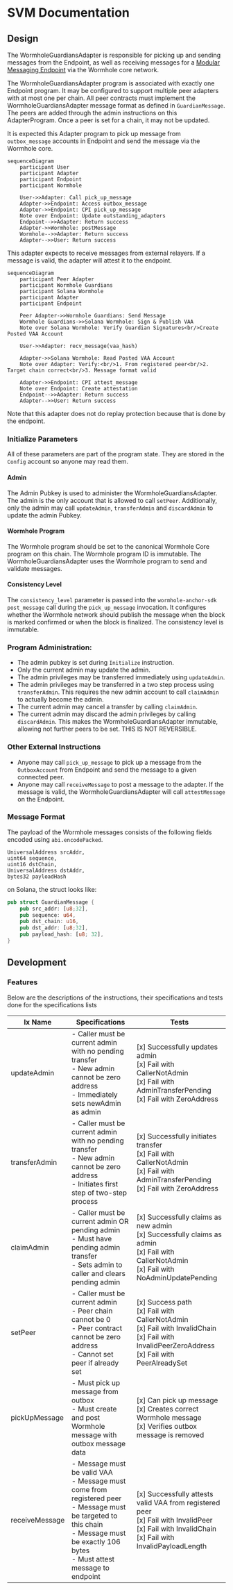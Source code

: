 # SVM Documentation

## Design

The WormholeGuardiansAdapter is responsible for picking up and sending messages from the Endpoint, as well as receiving messages for a [Modular Messaging Endpoint](https://github.com/wormholelabs-xyz/example-messaging-endpoint/blob/main/README.md) via the Wormhole core network.

The WormholeGuardiansAdapter program is associated with exactly one Endpoint program. It may be configured to support multiple peer adapters with at most one per chain. All peer contracts must implement the WormholeGuardiansAdapter message format as defined in `GuardianMessage`. The peers are added through the admin instructions on this AdapterProgram. Once a peer is set for a chain, it may not be updated.

It is expected this Adapter program to pick up message from `outbox_message` accounts in Endpoint and send the message via the Wormhole core.

```mermaid
sequenceDiagram
    participant User
    participant Adapter
    participant Endpoint
    participant Wormhole

    User->>Adapter: Call pick_up_message
    Adapter->>Endpoint: Access outbox_message
    Adapter->>Endpoint: CPI pick_up_message
    Note over Endpoint: Update outstanding_adapters
    Endpoint-->>Adapter: Return success
    Adapter->>Wormhole: postMessage
    Wormhole-->>Adapter: Return success
    Adapter-->>User: Return success
```

This adapter expects to receive messages from external relayers. If a message is valid, the adapter will attest it to the endpoint.

```mermaid
sequenceDiagram
    participant Peer Adapter
    participant Wormhole Guardians
    participant Solana Wormhole
    participant Adapter
    participant Endpoint

    Peer Adapter->>Wormhole Guardians: Send Message
    Wormhole Guardians->>Solana Wormhole: Sign & Publish VAA
    Note over Solana Wormhole: Verify Guardian Signatures<br/>Create Posted VAA Account

    User->>Adapter: recv_message(vaa_hash)

    Adapter->>Solana Wormhole: Read Posted VAA Account
    Note over Adapter: Verify:<br/>1. From registered peer<br/>2. Target chain correct<br/>3. Message format valid

    Adapter->>Endpoint: CPI attest_message
    Note over Endpoint: Create attestation
    Endpoint-->>Adapter: Return success
    Adapter-->>User: Return success
```

Note that this adapter does not do replay protection because that is done by the endpoint.

### Initialize Parameters

All of these parameters are part of the program state. They are stored in the `Config` account so anyone may read them.

#### Admin

The Admin Pubkey is used to administer the WormholeGuardiansAdapter. The admin is the only account that is allowed to call `setPeer`. Additionally, only the admin may call `updateAdmin`, `transferAdmin` and `discardAdmin` to update the admin Pubkey.

#### Wormhole Program

The Wormhole program should be set to the canonical Wormhole Core program on this chain. The Wormhole program ID is immutable. The WormholeGuardiansAdapter uses the Wormhole program to send and validate messages.

#### Consistency Level

The `consistency_level` parameter is passed into the `wormhole-anchor-sdk` `post_message` call during the `pick_up_message` invocation. It configures whether the Wormhole network should publish the message when the block is marked confirmed or when the block is finalized. The consistency level is immutable.

### Program Administration:

- The admin pubkey is set during `Initialize` instruction.
- Only the current admin may update the admin.
- The admin privileges may be transferred immediately using `updateAdmin`.
- The admin privileges may be transferred in a two step process using `transferAdmin`. This requires the new admin account to call `claimAdmin` to actually become the admin.
- The current admin may cancel a transfer by calling `claimAdmin`.
- The current admin may discard the admin privileges by calling `discardAdmin`. This makes the WormholeGuardiansAdapter immutable, allowing not further peers to be set. THIS IS NOT REVERSIBLE.

### Other External Instructions

- Anyone may call `pick_up_message` to pick up a message from the `OutboxAccount` from Endpoint and send the message to a given connected peer.
- Anyone may call `receiveMessage` to post a message to the adapter. If the message is valid, the WormholeGuardiansAdapter will call `attestMessage` on the Endpoint.

### Message Format

The payload of the Wormhole messages consists of the following fields encoded using `abi.encodePacked`.

```code
UniversalAddress srcAddr,
uint64 sequence,
uint16 dstChain,
UniversalAddress dstAddr,
bytes32 payloadHash
```

on Solana, the struct looks like:

```rust
pub struct GuardianMessage {
    pub src_addr: [u8;32],
    pub sequence: u64,
    pub dst_chain: u16,
    pub dst_addr: [u8;32],
    pub payload_hash: [u8; 32],
}
```

## Development

### Features

Below are the descriptions of the instructions, their specifications and tests done for the specifications lists

| Ix Name        | Specifications                                                                                                                                                                                  | Tests                                                                                                                                                    |
| -------------- | ----------------------------------------------------------------------------------------------------------------------------------------------------------------------------------------------- | -------------------------------------------------------------------------------------------------------------------------------------------------------- |
| updateAdmin    | - Caller must be current admin with no pending transfer<br>- New admin cannot be zero address<br>- Immediately sets newAdmin as admin                                                           | [x] Successfully updates admin<br>[x] Fail with CallerNotAdmin<br>[x] Fail with AdminTransferPending<br>[x] Fail with ZeroAddress                        |
| transferAdmin  | - Caller must be current admin with no pending transfer<br>- New admin cannot be zero address<br>- Initiates first step of two-step process                                                     | [x] Successfully initiates transfer<br>[x] Fail with CallerNotAdmin<br>[x] Fail with AdminTransferPending<br>[x] Fail with ZeroAddress                   |
| claimAdmin     | - Caller must be current admin OR pending admin<br>- Must have pending admin transfer<br>- Sets admin to caller and clears pending admin                                                        | [x] Successfully claims as new admin<br>[x] Successfully claims as admin<br>[x] Fail with CallerNotAdmin<br>[x] Fail with NoAdminUpdatePending           |
| setPeer        | - Caller must be current admin<br>- Peer chain cannot be 0<br>- Peer contract cannot be zero address<br>- Cannot set peer if already set                                                        | [x] Success path<br>[x] Fail with CallerNotAdmin<br>[x] Fail with InvalidChain<br>[x] Fail with InvalidPeerZeroAddress<br>[x] Fail with PeerAlreadySet   |
| pickUpMessage  | - Must pick up message from outbox<br>- Must create and post Wormhole message with outbox message data                                                                                          | [x] Can pick up message<br>[x] Creates correct Wormhole message<br>[x] Verifies outbox message is removed                                                |
| receiveMessage | - Message must be valid VAA<br>- Message must come from registered peer<br>- Message must be targeted to this chain<br>- Message must be exactly 106 bytes<br>- Must attest message to endpoint | [x] Successfully attests valid VAA from registered peer<br>[x] Fail with InvalidPeer<br>[x] Fail with InvalidChain<br>[x] Fail with InvalidPayloadLength |
